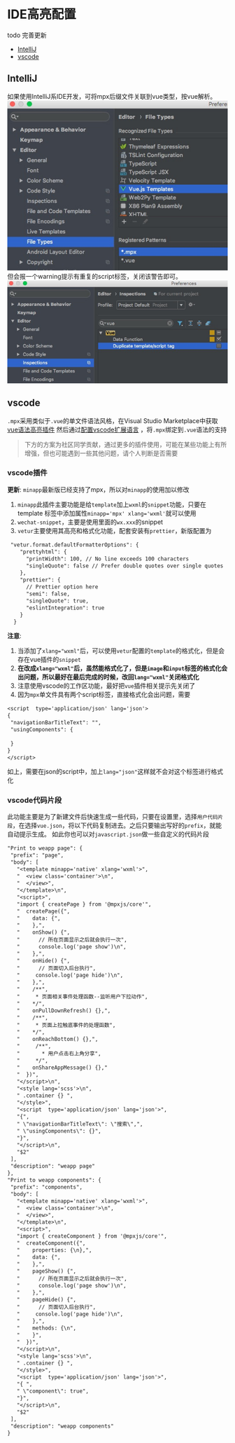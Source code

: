# IDE高亮配置

todo 完善更新

- [IntelliJ](single-file.md#IntelliJ)
- [vscode](single-file.md#vscode)

## IntelliJ

如果使用IntelliJ系IDE开发，可将mpx后缀文件关联到vue类型，按vue解析。
![关联文件类型](../../assets/images/start-tips2.png)
但会报一个warning提示有重复的script标签，关闭该警告即可。
![关闭警告](../../assets/images/start-tips1.png)

## vscode

`.mpx`采用类似于`.vue`的单文件语法风格，在Visual Studio Marketplace中获取[vue语法高亮插件](https://marketplace.visualstudio.com/items?itemName=liuji-jim.vue)
然后通过[配置vscode扩展语言](https://code.visualstudio.com/docs/languages/overview#_adding-a-file-extension-to-a-language)
，将`.mpx`绑定到`.vue`语法的支持

> 下方的方案为社区同学贡献，通过更多的插件使用，可能在某些功能上有所增强，但也可能遇到一些其他问题，请个人判断是否需要

### vscode插件

**更新**: `minapp`最新版已经支持了mpx，所以对`minapp`的使用加以修改

1. `minapp`此插件主要功能是给`template`加上`wxml`的`snippet`功能，只要在 template 标签中添加属性`minapp='mpx' xlang='wxml'`就可以使用
2. `wechat-snippet`，主要是使用里面的`wx.xxx`的snippet
3. `vetur`主要使用其高亮和格式化功能，配套安装有`prettier`，新版配置为

```
 "vetur.format.defaultFormatterOptions": {
    "prettyhtml": {
      "printWidth": 100, // No line exceeds 100 characters
      "singleQuote": false // Prefer double quotes over single quotes
    },
    "prettier": {
      // Prettier option here
      "semi": false,
      "singleQuote": true,
      "eslintIntegration": true
    }
  }
```

**注意**:
1. 当添加了`xlang="wxml"`后，可以使用`vetur`配置的`template`的格式化，但是会存在vue插件的`snippet`
2. **在改成`xlang="wxml"`后，虽然能格式化了，但是`image`和`input`标签的格式化会出问题，所以最好在最后完成的时候，改回`lang="wxml"`关闭格式化**
3. 注意使用vscode的工作区功能，最好把`vue`插件相关提示先关闭了
4. 因为`mpx`单文件具有两个script标签，直接格式化会出问题，需要
```
<script  type='application/json' lang='json'>
{
 "navigationBarTitleText": "",
 "usingComponents": {

 }
}
</script>
```
如上，需要在json的script中，加上`lang="json"`这样就不会对这个标签进行格式化

### vscode代码片段

此功能主要是为了新建文件后快速生成一些代码，只要在设置里，选择`用户代码片段`，在选择`vue.json`，将以下代码复制进去。之后只要输出写好的`prefix`，就能自动提示生成。
如此你也可以对`javascript.json`做一些自定义的代码片段
```
"Print to weapp page": {
 "prefix": "page",
 "body": [
   "<template minapp='native' xlang='wxml'>",
   "  <view class='container'>\n",
   "  </view>",
   "</template>\n",
   "<script>",
   "import { createPage } from '@mpxjs/core'",
   "  createPage({",
   "    data: {",
   "    },",
   "    onShow() {",
   "      // 所在页面显示之后就会执行一次",
   "      console.log('page show')\n",
   "    },",
   "    onHide() {",
   "      // 页面切入后台执行",
   "     console.log('page hide')\n",
   "    },",
   "    /**",
   "     * 页面相关事件处理函数--监听用户下拉动作",
   "    */",
   "    onPullDownRefresh() {},",
   "    /**",
   "     * 页面上拉触底事件的处理函数",
   "    */",
   "    onReachBottom() {},",
   "     /**",
   "       * 用户点击右上角分享",
   "     */",
   "    onShareAppMessage() {},"
   "  })",
   "</script>\n",
   "<style lang='scss'>\n",
   " .container {} ",
   "</style>",
   "<script  type='application/json' lang='json'>",
   "{",
   " \"navigationBarTitleText\": \"搜索\",",
   " \"usingComponents\": {}",
   "}",
   "</script>\n",
   "$2"
 ],
 "description": "weapp page"
},
"Print to weapp components": {
 "prefix": "components",
 "body": [
   "<template minapp='native' xlang='wxml'>",
   "  <view class='container'>\n",
   "  </view>",
   "</template>\n",
   "<script>",
   "import { createComponent } from '@mpxjs/core'",
   "  createComponent({",
   "    properties: {\n},",
   "    data: {",
   "    },",
   "    pageShow() {",
   "      // 所在页面显示之后就会执行一次",
   "      console.log('page show')\n",
   "    },",
   "    pageHide() {",
   "      // 页面切入后台执行",
   "     console.log('page hide')\n",
   "    },",
   "    methods: {\n",
   "    }",
   "  })",
   "</script>\n",
   "<style lang='scss'>\n",
   " .container {} ",
   "</style>",
   "<script  type='application/json' lang='json'>",
   "{ ",
   " \"component\": true",
   "}",
   "</script>\n",
   "$2"
 ],
 "description": "weapp components"
}
```
